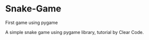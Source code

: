 # Snake-Game
First game using pygame

A simple snake game using pygame library, tutorial by Clear Code.
